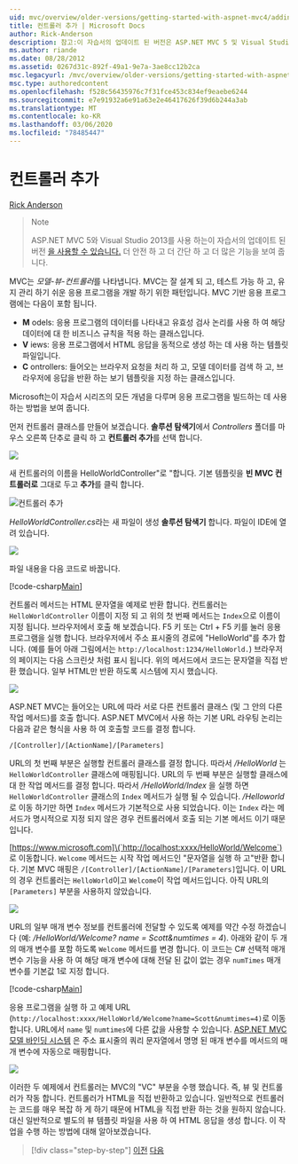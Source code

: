 ```yaml
---
uid: mvc/overview/older-versions/getting-started-with-aspnet-mvc4/adding-a-controller
title: 컨트롤러 추가 | Microsoft Docs
author: Rick-Anderson
description: 참고:이 자습서의 업데이트 된 버전은 ASP.NET MVC 5 및 Visual Studio 2013를 사용 하는 여기에서 사용할 수 있습니다. 보다 안전 하 고, 보다 간단 하 고 데모를 수행 하는 것이 더 간단 합니다.
ms.author: riande
ms.date: 08/28/2012
ms.assetid: 0267d31c-892f-49a1-9e7a-3ae8cc12b2ca
msc.legacyurl: /mvc/overview/older-versions/getting-started-with-aspnet-mvc4/adding-a-controller
msc.type: authoredcontent
ms.openlocfilehash: f528c56435976c7f31fce453c834ef9eaebe6244
ms.sourcegitcommit: e7e91932a6e91a63e2e46417626f39d6b244a3ab
ms.translationtype: MT
ms.contentlocale: ko-KR
ms.lasthandoff: 03/06/2020
ms.locfileid: "78485447"
---
```

# <a name="adding-a-controller"></a>컨트롤러 추가

[Rick Anderson](https://twitter.com/RickAndMSFT)

> > [!NOTE]
> > ASP.NET MVC 5와 Visual Studio 2013를 사용 하는이 자습서의 업데이트 된 버전 [을 사용할 수 있습니다.](../../getting-started/introduction/getting-started.md) 더 안전 하 고 더 간단 하 고 더 많은 기능을 보여 줍니다.

MVC는 *모델-뷰-컨트롤러*를 나타냅니다. MVC는 잘 설계 되 고, 테스트 가능 하 고, 유지 관리 하기 쉬운 응용 프로그램을 개발 하기 위한 패턴입니다. MVC 기반 응용 프로그램에는 다음이 포함 됩니다.

- **M** odels: 응용 프로그램의 데이터를 나타내고 유효성 검사 논리를 사용 하 여 해당 데이터에 대 한 비즈니스 규칙을 적용 하는 클래스입니다.
- **V** iews: 응용 프로그램에서 HTML 응답을 동적으로 생성 하는 데 사용 하는 템플릿 파일입니다.
- **C** ontrollers: 들어오는 브라우저 요청을 처리 하 고, 모델 데이터를 검색 하 고, 브라우저에 응답을 반환 하는 보기 템플릿을 지정 하는 클래스입니다.

Microsoft는이 자습서 시리즈의 모든 개념을 다루며 응용 프로그램을 빌드하는 데 사용 하는 방법을 보여 줍니다.

먼저 컨트롤러 클래스를 만들어 보겠습니다. **솔루션 탐색기**에서 *Controllers* 폴더를 마우스 오른쪽 단추로 클릭 하 고 **컨트롤러 추가**를 선택 합니다.

![](adding-a-controller/_static/image1.png)

새 컨트롤러의 이름을 HelloWorldController&quot;로 &quot;합니다. 기본 템플릿을 **빈 MVC 컨트롤러로** 그대로 두고 **추가**를 클릭 합니다.

![컨트롤러 추가](adding-a-controller/_static/image2.png)

*HelloWorldController.cs*라는 새 파일이 생성 **솔루션 탐색기** 합니다. 파일이 IDE에 열려 있습니다.

![](adding-a-controller/_static/image3.png)

파일 내용을 다음 코드로 바꿉니다.

[!code-csharp[Main](adding-a-controller/samples/sample1.cs)]

컨트롤러 메서드는 HTML 문자열을 예제로 반환 합니다. 컨트롤러는 `HelloWorldController` 이름이 지정 되 고 위의 첫 번째 메서드는 `Index`으로 이름이 지정 됩니다. 브라우저에서 호출 해 보겠습니다. F5 키 또는 Ctrl + F5 키를 눌러 응용 프로그램을 실행 합니다. 브라우저에서 주소 표시줄의 경로에 &quot;HelloWorld&quot;를 추가 합니다. (예를 들어 아래 그림에서는 `http://localhost:1234/HelloWorld.`) 브라우저의 페이지는 다음 스크린샷 처럼 표시 됩니다. 위의 메서드에서 코드는 문자열을 직접 반환 했습니다. 일부 HTML만 반환 하도록 시스템에 지시 했습니다.

![](adding-a-controller/_static/image4.png)

ASP.NET MVC는 들어오는 URL에 따라 서로 다른 컨트롤러 클래스 (및 그 안의 다른 작업 메서드)를 호출 합니다. ASP.NET MVC에서 사용 하는 기본 URL 라우팅 논리는 다음과 같은 형식을 사용 하 여 호출할 코드를 결정 합니다.

`/[Controller]/[ActionName]/[Parameters]`

URL의 첫 번째 부분은 실행할 컨트롤러 클래스를 결정 합니다. 따라서 */HelloWorld* 는 `HelloWorldController` 클래스에 매핑됩니다. URL의 두 번째 부분은 실행할 클래스에 대 한 작업 메서드를 결정 합니다. 따라서 */HelloWorld/Index* 을 실행 하면 `HelloWorldController` 클래스의 `Index` 메서드가 실행 될 수 있습니다. */Helloworld* 로 이동 하기만 하면 `Index` 메서드가 기본적으로 사용 되었습니다. 이는 `Index` 라는 메서드가 명시적으로 지정 되지 않은 경우 컨트롤러에서 호출 되는 기본 메서드 이기 때문입니다.

[https://www.microsoft.com]\(`http://localhost:xxxx/HelloWorld/Welcome`) 로 이동합니다. `Welcome` 메서드는 시작 작업 메서드인 &quot;문자열을 실행 하 고&quot;반환 합니다. 기본 MVC 매핑은 `/[Controller]/[ActionName]/[Parameters]`입니다. 이 URL의 경우 컨트롤러는 `HelloWorld`이고 `Welcome`이 작업 메서드입니다. 아직 URL의 `[Parameters]` 부분을 사용하지 않았습니다.

![](adding-a-controller/_static/image5.png)

URL의 일부 매개 변수 정보를 컨트롤러에 전달할 수 있도록 예제를 약간 수정 하겠습니다 (예: */HelloWorld/Welcome? name = Scott&amp;numtimes = 4*). 아래와 같이 두 개의 매개 변수를 포함 하도록 `Welcome` 메서드를 변경 합니다. 이 코드는 C# 선택적 매개 변수 기능을 사용 하 여 해당 매개 변수에 대해 전달 된 값이 없는 경우 `numTimes` 매개 변수를 기본값 1로 지정 합니다.

[!code-csharp[Main](adding-a-controller/samples/sample2.cs)]

응용 프로그램을 실행 하 고 예제 URL (`http://localhost:xxxx/HelloWorld/Welcome?name=Scott&numtimes=4)`로 이동 합니다. URL에서 `name` 및 `numtimes`에 다른 값을 사용할 수 있습니다. [ASP.NET MVC 모델 바인딩 시스템](http://odetocode.com/Blogs/scott/archive/2009/04/27/6-tips-for-asp-net-mvc-model-binding.aspx) 은 주소 표시줄의 쿼리 문자열에서 명명 된 매개 변수를 메서드의 매개 변수에 자동으로 매핑합니다.

![](adding-a-controller/_static/image6.png)

이러한 두 예제에서 컨트롤러는 MVC의 &quot;VC&quot; 부분을 수행 했습니다. 즉, 뷰 및 컨트롤러가 작동 합니다. 컨트롤러가 HTML을 직접 반환하고 있습니다. 일반적으로 컨트롤러는 코드를 매우 복잡 하 게 하기 때문에 HTML을 직접 반환 하는 것을 원하지 않습니다. 대신 일반적으로 별도의 뷰 템플릿 파일을 사용 하 여 HTML 응답을 생성 합니다. 이 작업을 수행 하는 방법에 대해 알아보겠습니다.

> [!div class="step-by-step"]
> [이전](intro-to-aspnet-mvc-4.md)
> [다음](adding-a-view.md)
